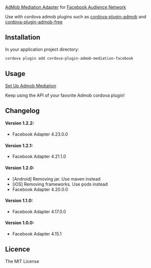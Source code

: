 [AdMob Mediation Adapter](https://firebase.google.com/docs/admob/android/mediation-networks) for [Facebook Audience Network](https://developers.facebook.com/docs/audience-network/getting-started)

Use with cordova admob plugins such as [cordova-plugin-admob](https://github.com/floatinghotpot/cordova-plugin-admob) and [cordova-plugin-admob-free](https://github.com/ratson/cordova-plugin-admob-free)

## Installation ##

In your application project directory:

```bash
cordova plugin add cordova-plugin-admob-mediation-facebook
```

## Usage ##

[Set Up Admob Mediation](https://support.google.com/admob/answer/3124703?hl=en)

Keep using the API of your favorite Admob cordova plugin!

## Changelog ##

#### Version 1.2.2:
- Facebook Adapter 4.23.0.0

#### Version 1.2.1:
- Facebook Adapter 4.21.1.0

#### Version 1.2.0:
- [Android] Removing jar. Use maven instead
- [iOS] Removing frameworks. Use pods instead
- Facebook Adapter 4.20.0.0

#### Version 1.1.0:
- Facebook Adapter 4.17.0.0

#### Version 1.0.0: 
- Facebook Adapter 4.15.1

## Licence ##

The MIT License